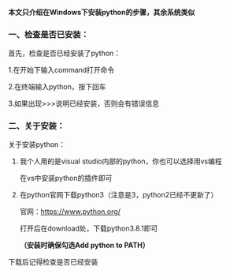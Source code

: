 #### 本文只介绍在**Windows**下安装python的步骤，其余系统类似

### 一、检查是否已安装：

首先，检查是否已经安装了python：

1.在开始下输入command打开命令

2.在终端输入python，按下回车

3.如果出现>>>说明已经安装，否则会有错误信息

###  二、关于安装：

关于安装python：

1. 我个人用的是visual studio内部的python，你也可以选择用vs编程

   在vs中安装python的插件即可

2. 在python官网下载python3（注意是3，python2已经不更新了）

   官网：https://www.python.org/

   打开后在download处，下载python3.8.1即可

   **（安装时确保勾选Add python to PATH）**

   

下载后记得检查是否已经安装